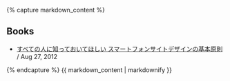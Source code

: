 {% capture markdown_content %}

## Books

- [すべての人に知っておいてほしい スマートフォンサイトデザインの基本原則](http://www.amazon.co.jp/dp/4844362844/) / Aug 27, 2012

{% endcapture %}
{{ markdown_content | markdownify }}
